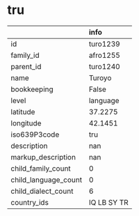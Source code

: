 # tru
|                      | info        |
|:---------------------|:------------|
| id                   | turo1239    |
| family_id            | afro1255    |
| parent_id            | turo1240    |
| name                 | Turoyo      |
| bookkeeping          | False       |
| level                | language    |
| latitude             | 37.2275     |
| longitude            | 42.1451     |
| iso639P3code         | tru         |
| description          | nan         |
| markup_description   | nan         |
| child_family_count   | 0           |
| child_language_count | 0           |
| child_dialect_count  | 6           |
| country_ids          | IQ LB SY TR |
